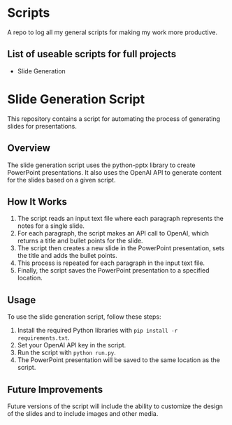 # Scripts
A repo to log all my general scripts for making my work more productive.

## List of useable scripts for full projects
- Slide Generation

# Slide Generation Script

This repository contains a script for automating the process of generating slides for presentations.

## Overview

The slide generation script uses the python-pptx library to create PowerPoint presentations. It also uses the OpenAI API to generate content for the slides based on a given script.

## How It Works

1. The script reads an input text file where each paragraph represents the notes for a single slide.
2. For each paragraph, the script makes an API call to OpenAI, which returns a title and bullet points for the slide.
3. The script then creates a new slide in the PowerPoint presentation, sets the title and adds the bullet points.
4. This process is repeated for each paragraph in the input text file.
5. Finally, the script saves the PowerPoint presentation to a specified location.

## Usage

To use the slide generation script, follow these steps:

1. Install the required Python libraries with `pip install -r requirements.txt`.
2. Set your OpenAI API key in the script.
3. Run the script with `python run.py`.
4. The PowerPoint presentation will be saved to the same location as the script.

## Future Improvements

Future versions of the script will include the ability to customize the design of the slides and to include images and other media.
